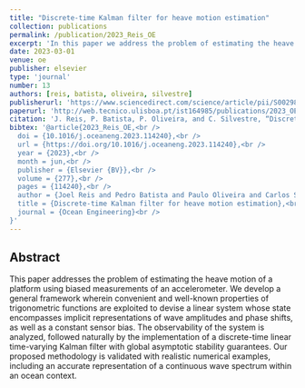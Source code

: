 ```yaml
---
title: "Discrete-time Kalman filter for heave motion estimation"
collection: publications
permalink: /publication/2023_Reis_OE
excerpt: 'In this paper we address the problem of estimating the heave motion of a platform using biased measurements of an accelerometer.'
date: 2023-03-01
venue: oe
publisher: elsevier
type: 'journal'
number: 13
authors: [reis, batista, oliveira, silvestre]
publisherurl: 'https://www.sciencedirect.com/science/article/pii/S0029801823006248'
paperurl: 'http://web.tecnico.ulisboa.pt/ist164985/publications/2023_OE_Discrete_time_Kalman_filter_for_heave_motion_estimation.pdf'
citation: 'J. Reis, P. Batista, P. Oliveira, and C. Silvestre, “Discrete-time Kalman filter for heave motion estimation,” Ocean Engineering, vol. 277. Elsevier BV, p. 114240, Jun. 2023.'
bibtex: '@article{2023_Reis_OE,<br />
  doi = {10.1016/j.oceaneng.2023.114240},<br />
  url = {https://doi.org/10.1016/j.oceaneng.2023.114240},<br />
  year = {2023},<br />
  month = jun,<br />
  publisher = {Elsevier {BV}},<br />
  volume = {277},<br />
  pages = {114240},<br />
  author = {Joel Reis and Pedro Batista and Paulo Oliveira and Carlos Silvestre},<br />
  title = {Discrete-time Kalman filter for heave motion estimation},<br />
  journal = {Ocean Engineering}<br />
}'
---
```

**Abstract**
---
This paper addresses the problem of estimating the heave motion of a platform using biased measurements of an accelerometer.
We develop a general framework wherein convenient and well-known properties of trigonometric functions are exploited to devise a linear system whose state encompasses implicit representations of wave amplitudes and phase shifts, as well as a constant sensor bias.
The observability of the system is analyzed, followed naturally by the implementation of a discrete-time linear time-varying Kalman filter with global asymptotic stability guarantees.
Our proposed methodology is validated with realistic numerical examples, including an accurate representation of a continuous wave spectrum within an ocean context.